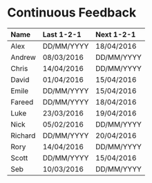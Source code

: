 # Continuous Feedback

| Name        | Last 1-2-1   | Next 1-2-1   |
| :---------- | :----------- | :----------- |
| Alex        | DD/MM/YYYY   | 18/04/2016   |
| Andrew      | 08/03/2016   | DD/MM/YYYY   |
| Chris       | 14/04/2016   | DD/MM/YYYY   |
| David       | 01/04/2016   | 15/04/2016   |
| Emile       | DD/MM/YYYY   | 15/04/2016   |
| Fareed      | DD/MM/YYYY   | 18/04/2016   |
| Luke        | 23/03/2016   | 19/04/2016   |
| Nick        | 05/02/2016   | DD/MM/YYYY   |
| Richard     | DD/MM/YYYY   | 20/04/2016   |
| Rory        | 14/04/2016   | DD/MM/YYYY   |
| Scott       | DD/MM/YYYY   | 15/04/2016   |
| Seb         | 10/03/2016   | DD/MM/YYYY   |
